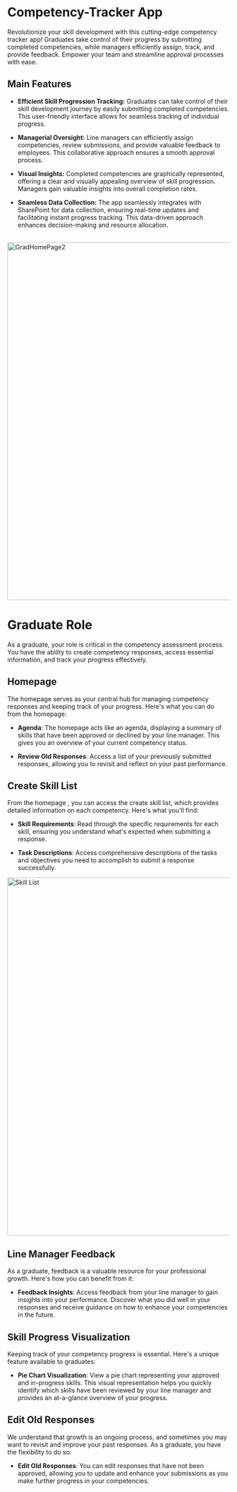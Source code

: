 # Competency-Tracker App
Revolutionize your skill development with this cutting-edge competency tracker app! Graduates take control of their progress by submitting completed competencies, while managers efficiently assign, track, and provide feedback. Empower your team and streamline approval processes with ease.

<h2>Main Features</h2>   

- **Efficient Skill Progression Tracking:** Graduates can take control of their skill development journey by easily submitting completed competencies. This user-friendly interface allows for seamless tracking of individual progress.

- **Managerial Oversight:** Line managers can efficiently assign competencies, review submissions, and provide valuable feedback to employees. This collaborative approach ensures a smooth approval process.

- **Visual Insights:** Completed competencies are graphically represented, offering a clear and visually appealing overview of skill progression. Managers gain valuable insights into overall completion rates.
  
- **Seamless Data Collection:** The app seamlessly integrates with SharePoint for data collection, ensuring real-time updates and facilitating instant progress tracking. This data-driven approach enhances decision-making and resource allocation.

<br>

<img width="810" alt="GradHomePage2" src="https://github.com/Karnan123/Competency-Tracker/assets/86682252/41c859a2-3740-4567-9dc0-6f20be89b1b5">

<h1>Graduate Role</h1> 

As a graduate, your role is critical in the competency assessment process. You have the ability to create competency responses, access essential information, and track your progress effectively. 

<h2>Homepage</h2> 

The homepage serves as your central hub for managing competency responses and keeping track of your progress. Here's what you can do from the homepage: 


- **Agenda**: The homepage acts like an agenda, displaying a summary of skills that have been approved or declined by your line manager. This gives you an overview of your current competency status.
  
- **Review Old Responses**: Access a list of your previously submitted responses, allowing you to revisit and reflect on your past performance.
  
<h2>Create Skill List</h2> From the homepage , you can access the create skill list, which provides detailed information on each competency. Here's what you'll find: 


<br>

- **Skill Requirements**: Read through the specific requirements for each skill, ensuring you understand what's expected when submitting a response.
  
- **Task Descriptions**: Access comprehensive descriptions of the tasks and objectives you need to accomplish to submit a response successfully. 

<img width="810" alt= "Skill List" scr="https://github.com/Karnan123/Competency-Tracker/blob/main/Competency-Tracker-App-Pictures/GradSub_Competencies.PNG?raw=true">
<h2>Line Manager Feedback</h2>

As a graduate, feedback is a valuable resource for your professional growth. Here's how you can benefit from it: 




- **Feedback Insights**: Access feedback from your line manager to gain insights into your performance. Discover what you did well in your responses and receive guidance on how to enhance your competencies in the future.

<h2>Skill Progress Visualization</h2>
  
Keeping track of your competency progress is essential. Here's a unique feature available to graduates: 


- **Pie Chart Visualization**: View a pie chart representing your approved and in-progress skills. This visual representation helps you quickly identify which skills have been reviewed by your line manager and provides an at-a-glance overview of your progress.

<h2>Edit Old Responses</h2>

We understand that growth is an ongoing process, and sometimes you may want to revisit and improve your past responses. As a graduate, you have the flexibility to do so:


- **Edit Old Responses**: You can edit responses that have not been approved, allowing you to update and enhance your submissions as you make further progress in your competencies.
